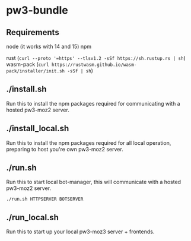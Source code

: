 # pw3-bundle

## Requirements

node (it works with 14 and 15)
npm

rust (`curl --proto '=https' --tlsv1.2 -sSf https://sh.rustup.rs | sh`)
wasm-pack (`curl https://rustwasm.github.io/wasm-pack/installer/init.sh -sSf | sh`)

## ./install.sh

Run this to install the npm packages required for communicating with a hosted pw3-moz2 server.

## ./install_local.sh

Run this to install the npm packages required for all local operation, preparing to host you're own pw3-moz2 server.


## ./run.sh
Run this to start local bot-manager, this will communicate with a hosted pw3-moz2 server.

```
./run.sh HTTPSERVER BOTSERVER
```

## ./run_local.sh
Run this to start up your local pw3-moz3 server + frontends.
